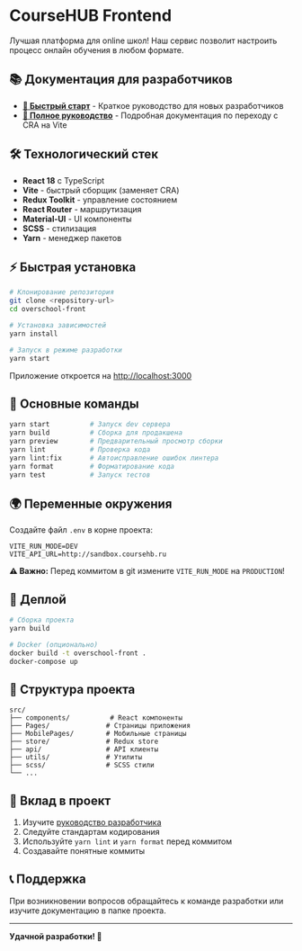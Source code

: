 # CourseHUB Frontend

Лучшая платформа для online школ! Наш сервис позволит настроить процесс онлайн обучения в любом формате.

## 📚 Документация для разработчиков

- **[🚀 Быстрый старт](./QUICK_START.md)** - Краткое руководство для новых разработчиков
- **[📖 Полное руководство](./DEVELOPER_GUIDE.md)** - Подробная документация по переходу с CRA на Vite

## 🛠️ Технологический стек

- **React 18** с TypeScript
- **Vite** - быстрый сборщик (заменяет CRA)
- **Redux Toolkit** - управление состоянием
- **React Router** - маршрутизация
- **Material-UI** - UI компоненты
- **SCSS** - стилизация
- **Yarn** - менеджер пакетов

## ⚡ Быстрая установка

```bash
# Клонирование репозитория
git clone <repository-url>
cd overschool-front

# Установка зависимостей
yarn install

# Запуск в режиме разработки
yarn start
```

Приложение откроется на [http://localhost:3000](http://localhost:3000)

## 🔧 Основные команды

```bash
yarn start          # Запуск dev сервера
yarn build          # Сборка для продакшена
yarn preview        # Предварительный просмотр сборки
yarn lint           # Проверка кода
yarn lint:fix       # Автоисправление ошибок линтера
yarn format         # Форматирование кода
yarn test           # Запуск тестов
```

## 🌍 Переменные окружения

Создайте файл `.env` в корне проекта:

```env
VITE_RUN_MODE=DEV
VITE_API_URL=http://sandbox.coursehb.ru
```

**⚠️ Важно:** Перед коммитом в git измените `VITE_RUN_MODE` на `PRODUCTION`!

## 🚀 Деплой

```bash
# Сборка проекта
yarn build

# Docker (опционально)
docker build -t overschool-front .
docker-compose up
```

## 📁 Структура проекта

```
src/
├── components/          # React компоненты
├── Pages/              # Страницы приложения
├── MobilePages/        # Мобильные страницы
├── store/              # Redux store
├── api/                # API клиенты
├── utils/              # Утилиты
├── scss/               # SCSS стили
└── ...
```

## 🤝 Вклад в проект

1. Изучите [руководство разработчика](./DEVELOPER_GUIDE.md)
2. Следуйте стандартам кодирования
3. Используйте `yarn lint` и `yarn format` перед коммитом
4. Создавайте понятные коммиты

## 📞 Поддержка

При возникновении вопросов обращайтесь к команде разработки или изучите документацию в папке проекта.

---

**Удачной разработки! 🎉**
